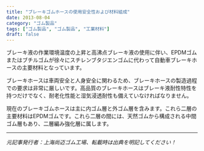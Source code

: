 ```yaml
---
title: "ブレーキゴムホースの使用安全性および材料組成"
date: 2013-08-04
category: "ゴム製品"
tags: ["ゴム製品", "ゴム製品", "工業材料"]
draft: false
---
```


ブレーキ液の作業環境温度の上昇と高沸点ブレーキ液の使用に伴い、EPDMゴムまたはブチルゴムが徐々にスチレンブタジエンゴムに代わって自動車ブレーキホースの主要材料となっています。

ブレーキホースは車両安全と人身安全に関わるため、ブレーキホースの製造過程での要求は非常に厳しいです。高品質のブレーキホースはブレーキ液耐性特性を持つだけでなく、耐老化性能と湿気浸透耐性も備えていなければなりません。

現在のブレーキゴムホースは主に内ゴム層と外ゴム層を含みます。これら二層の主要材料はEPDMゴムです。これら二層の間には、天然ゴムから構成される中間ゴム層もあり、二層編み強化層に属します。

---

*元記事発行者：上海尚迈ゴム工場、転載時は出典を明記してください！*